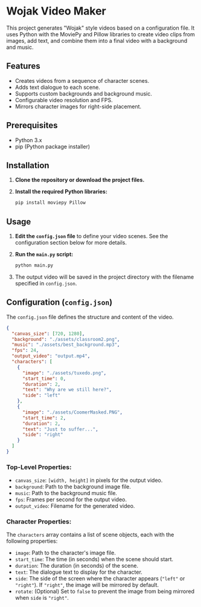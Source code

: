 # Wojak Video Maker

This project generates "Wojak" style videos based on a configuration file. It uses Python with the MoviePy and Pillow libraries to create video clips from images, add text, and combine them into a final video with a background and music.

## Features

-   Creates videos from a sequence of character scenes.
-   Adds text dialogue to each scene.
-   Supports custom backgrounds and background music.
-   Configurable video resolution and FPS.
-   Mirrors character images for right-side placement.

## Prerequisites

-   Python 3.x
-   pip (Python package installer)

## Installation

1.  **Clone the repository or download the project files.**

2.  **Install the required Python libraries:**

    ```bash
    pip install moviepy Pillow
    ```

## Usage

1.  **Edit the `config.json` file** to define your video scenes. See the configuration section below for more details.

2.  **Run the `main.py` script:**

    ```bash
    python main.py
    ```

3.  The output video will be saved in the project directory with the filename specified in `config.json`.

## Configuration (`config.json`)

The `config.json` file defines the structure and content of the video.

```json
{
  "canvas_size": [720, 1280],
  "background": "./assets/classroom2.png",
  "music": "./assets/best_background.mp3",
  "fps": 24,
  "output_video": "output.mp4",
  "characters": [
    {
      "image": "./assets/tuxedo.png",
      "start_time": 0,
      "duration": 2,
      "text": "Why are we still here?",
      "side": "left"
    },
    {
      "image": "./assets/CoomerMasked.PNG",
      "start_time": 2,
      "duration": 2,
      "text": "Just to suffer...",
      "side": "right"
    }
  ]
}
```

### Top-Level Properties:

-   `canvas_size`: `[width, height]` in pixels for the output video.
-   `background`: Path to the background image file.
-   `music`: Path to the background music file.
-   `fps`: Frames per second for the output video.
-   `output_video`: Filename for the generated video.

### Character Properties:

The `characters` array contains a list of scene objects, each with the following properties:

-   `image`: Path to the character's image file.
-   `start_time`: The time (in seconds) when the scene should start.
-   `duration`: The duration (in seconds) of the scene.
-   `text`: The dialogue text to display for the character.
-   `side`: The side of the screen where the character appears (`"left"` or `"right"`). If `"right"`, the image will be mirrored by default.
-   `rotate`: (Optional) Set to `false` to prevent the image from being mirrored when `side` is `"right"`.
